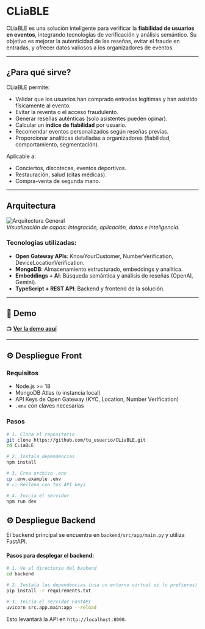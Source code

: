 # CLiaBLE 

CLiaBLE es una solución inteligente para verificar la **fiabilidad de usuarios en eventos**, integrando tecnologías de verificación y análisis semántico. Su objetivo es mejorar la autenticidad de las reseñas, evitar el fraude en entradas, y ofrecer datos valiosos a los organizadores de eventos.

---

##  ¿Para qué sirve?

CLiaBLE permite:
- Validar que los usuarios han comprado entradas legítimas y han asistido físicamente al evento.
- Evitar la reventa o el acceso fraudulento.
- Generar reseñas auténticas (solo asistentes pueden opinar).
- Calcular un **índice de fiabilidad** por usuario.
- Recomendar eventos personalizados según reseñas previas.
- Proporcionar analíticas detalladas a organizadores (fiabilidad, comportamiento, segmentación).

Aplicable a:
- Conciertos, discotecas, eventos deportivos.
- Restauración, salud (citas médicas).
- Compra-venta de segunda mano.

---

##  Arquitectura

![Arquitectura General](images/image.png)  
_Visualización de capas: integración, aplicación, datos e inteligencia._

### Tecnologías utilizadas:
- **Open Gateway APIs**: KnowYourCustomer, NumberVerification, DeviceLocationVerification.
- **MongoDB**: Almacenamiento estructurado, embeddings y analítica.
- **Embeddings + AI**: Búsqueda semántica y análisis de reseñas (OpenAI, Gemini).
- **TypeScript + REST API**: Backend y frontend de la solución.

---

## 🧪 Demo

📺 **[Ver la demo aquí](https://youtu.be/4VWXtrW9VNw)**

---

## ⚙️ Despliegue Front

### Requisitos
- Node.js >= 18
- MongoDB Atlas (o instancia local)
- API Keys de Open Gateway (KYC, Location, Number Verification)
- `.env` con claves necesarias

### Pasos
```bash
# 1. Clona el repositorio
git clone https://github.com/tu_usuario/CLiaBLE.git
cd CLiaBLE

# 2. Instala dependencias
npm install

# 3. Crea archivo .env
cp .env.example .env
# 👉 Rellena con tus API keys

# 4. Inicia el servidor
npm run dev
```

## ⚙️ Despliegue Backend

El backend principal se encuentra en `backend/src/app/main.py` y utiliza FastAPI.

#### Pasos para desplegar el backend:
```bash
# 1. Ve al directorio del backend
cd backend

# 2. Instala las dependencias (usa un entorno virtual si lo prefieres)
pip install -r requirements.txt

# 3. Inicia el servidor FastAPI
uvicorn src.app.main:app --reload
```
Esto levantará la API en `http://localhost:8000`.